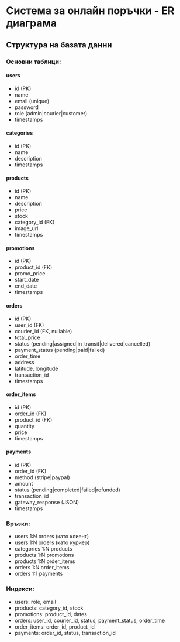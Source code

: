 # Система за онлайн поръчки - ER диаграма

## Структура на базата данни

### Основни таблици:

#### users
- id (PK)
- name
- email (unique)
- password
- role (admin|courier|customer)
- timestamps

#### categories  
- id (PK)
- name
- description
- timestamps

#### products
- id (PK)
- name
- description
- price
- stock
- category_id (FK)
- image_url
- timestamps

#### promotions
- id (PK)
- product_id (FK)
- promo_price
- start_date
- end_date
- timestamps

#### orders
- id (PK)
- user_id (FK)
- courier_id (FK, nullable)
- total_price
- status (pending|assigned|in_transit|delivered|cancelled)
- payment_status (pending|paid|failed)
- order_time
- address
- latitude, longitude
- transaction_id
- timestamps

#### order_items
- id (PK)
- order_id (FK)
- product_id (FK)
- quantity
- price
- timestamps

#### payments
- id (PK)
- order_id (FK)
- method (stripe|paypal)
- amount
- status (pending|completed|failed|refunded)
- transaction_id
- gateway_response (JSON)
- timestamps

### Връзки:

- users 1:N orders (като клиент)
- users 1:N orders (като куриер)
- categories 1:N products
- products 1:N promotions
- products 1:N order_items
- orders 1:N order_items
- orders 1:1 payments

### Индекси:

- users: role, email
- products: category_id, stock
- promotions: product_id, dates
- orders: user_id, courier_id, status, payment_status, order_time
- order_items: order_id, product_id
- payments: order_id, status, transaction_id